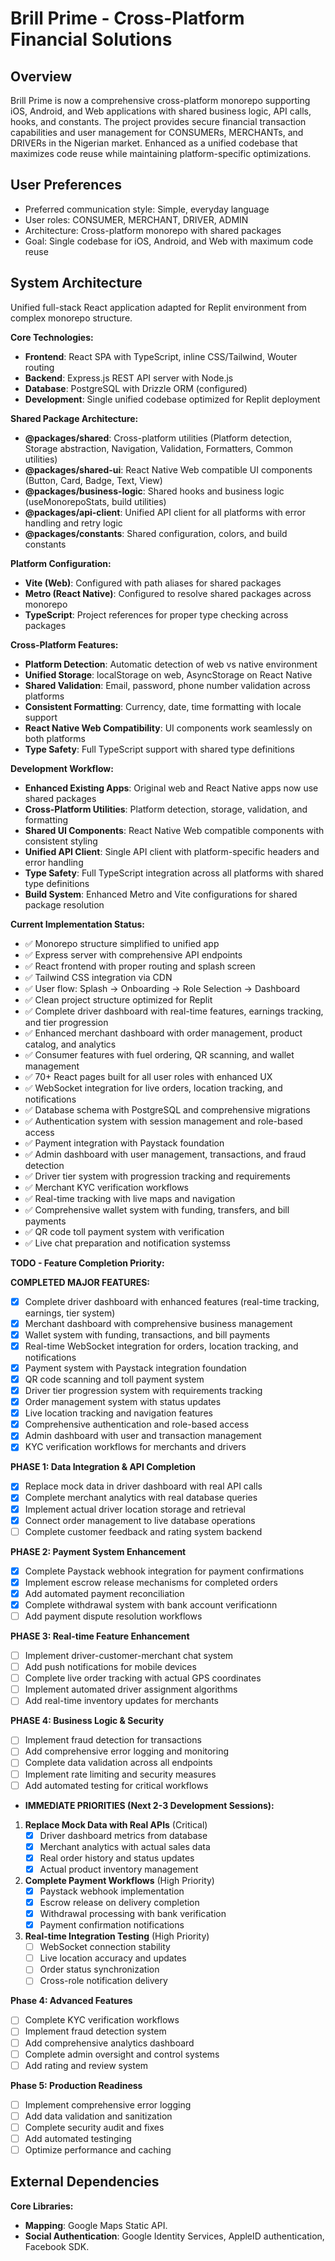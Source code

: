 # Brill Prime - Cross-Platform Financial Solutions

## Overview
Brill Prime is now a comprehensive cross-platform monorepo supporting iOS, Android, and Web applications with shared business logic, API calls, hooks, and constants. The project provides secure financial transaction capabilities and user management for CONSUMERs, MERCHANTs, and DRIVERs in the Nigerian market. Enhanced as a unified codebase that maximizes code reuse while maintaining platform-specific optimizations.

## User Preferences
- Preferred communication style: Simple, everyday language
- User roles: CONSUMER, MERCHANT, DRIVER, ADMIN
- Architecture: Cross-platform monorepo with shared packages
- Goal: Single codebase for iOS, Android, and Web with maximum code reuse

## System Architecture
Unified full-stack React application adapted for Replit environment from complex monorepo structure.

**Core Technologies:**
- **Frontend**: React SPA with TypeScript, inline CSS/Tailwind, Wouter routing
- **Backend**: Express.js REST API server with Node.js
- **Database**: PostgreSQL with Drizzle ORM (configured)
- **Development**: Single unified codebase optimized for Replit deployment

**Shared Package Architecture:**
- **@packages/shared**: Cross-platform utilities (Platform detection, Storage abstraction, Navigation, Validation, Formatters, Common utilities)
- **@packages/shared-ui**: React Native Web compatible UI components (Button, Card, Badge, Text, View)
- **@packages/business-logic**: Shared hooks and business logic (useMonorepoStats, build utilities)
- **@packages/api-client**: Unified API client for all platforms with error handling and retry logic
- **@packages/constants**: Shared configuration, colors, and build constants

**Platform Configuration:**
- **Vite (Web)**: Configured with path aliases for shared packages
- **Metro (React Native)**: Configured to resolve shared packages across monorepo
- **TypeScript**: Project references for proper type checking across packages

**Cross-Platform Features:**
- **Platform Detection**: Automatic detection of web vs native environment
- **Unified Storage**: localStorage on web, AsyncStorage on React Native
- **Shared Validation**: Email, password, phone number validation across platforms
- **Consistent Formatting**: Currency, date, time formatting with locale support
- **React Native Web Compatibility**: UI components work seamlessly on both platforms
- **Type Safety**: Full TypeScript support with shared type definitions

**Development Workflow:**
- **Enhanced Existing Apps**: Original web and React Native apps now use shared packages
- **Cross-Platform Utilities**: Platform detection, storage, validation, and formatting
- **Shared UI Components**: React Native Web compatible components with consistent styling
- **Unified API Client**: Single API client with platform-specific headers and error handling
- **Type Safety**: Full TypeScript integration across all platforms with shared type definitions
- **Build System**: Enhanced Metro and Vite configurations for shared package resolution

**Current Implementation Status:**
- ✅ Monorepo structure simplified to unified app
- ✅ Express server with comprehensive API endpoints
- ✅ React frontend with proper routing and splash screen
- ✅ Tailwind CSS integration via CDN
- ✅ User flow: Splash → Onboarding → Role Selection → Dashboard
- ✅ Clean project structure optimized for Replit
- ✅ Complete driver dashboard with real-time features, earnings tracking, and tier progression
- ✅ Enhanced merchant dashboard with order management, product catalog, and analytics
- ✅ Consumer features with fuel ordering, QR scanning, and wallet management
- ✅ 70+ React pages built for all user roles with enhanced UX
- ✅ WebSocket integration for live orders, location tracking, and notifications
- ✅ Database schema with PostgreSQL and comprehensive migrations
- ✅ Authentication system with session management and role-based access
- ✅ Payment integration with Paystack foundation
- ✅ Admin dashboard with user management, transactions, and fraud detection
- ✅ Driver tier system with progression tracking and requirements
- ✅ Merchant KYC verification workflows
- ✅ Real-time tracking with live maps and navigation
- ✅ Comprehensive wallet system with funding, transfers, and bill payments
- ✅ QR code toll payment system with verification
- ✅ Live chat preparation and notification systemss

**TODO - Feature Completion Priority:**

**COMPLETED MAJOR FEATURES:**
- [x] Complete driver dashboard with enhanced features (real-time tracking, earnings, tier system)
- [x] Merchant dashboard with comprehensive business management
- [x] Wallet system with funding, transactions, and bill payments
- [x] Real-time WebSocket integration for orders, location tracking, and notifications
- [x] Payment system with Paystack integration foundation
- [x] QR code scanning and toll payment system
- [x] Driver tier progression system with requirements tracking
- [x] Order management system with status updates
- [x] Live location tracking and navigation features
- [x] Comprehensive authentication and role-based access
- [x] Admin dashboard with user and transaction management
- [x] KYC verification workflows for merchants and drivers

**PHASE 1: Data Integration & API Completion**
- [x] Replace mock data in driver dashboard with real API calls
- [x] Complete merchant analytics with real database queries
- [x] Implement actual driver location storage and retrieval
- [x] Connect order management to live database operations
- [ ] Complete customer feedback and rating system backend

**PHASE 2: Payment System Enhancement**
- [x] Complete Paystack webhook integration for payment confirmations
- [x] Implement escrow release mechanisms for completed orders
- [x] Add automated payment reconciliation
- [x] Complete withdrawal system with bank account verificationn
- [ ] Add payment dispute resolution workflows

**PHASE 3: Real-time Feature Enhancement**
- [ ] Implement driver-customer-merchant chat system
- [ ] Add push notifications for mobile devices
- [ ] Complete live order tracking with actual GPS coordinates
- [ ] Implement automated driver assignment algorithms
- [ ] Add real-time inventory updates for merchants

**PHASE 4: Business Logic & Security**
- [ ] Implement fraud detection for transactions
- [ ] Add comprehensive error logging and monitoring
- [ ] Complete data validation across all endpoints
- [ ] Implement rate limiting and security measures
- [ ] Add automated testing for critical workflows
- **IMMEDIATE PRIORITIES (Next 2-3 Development Sessions):**

1. **Replace Mock Data with Real APIs** (Critical)
   - [x] Driver dashboard metrics from database
   - [x] Merchant analytics with actual sales data
   - [x] Real order history and status updates
   - [x] Actual product inventory management

2. **Complete Payment Workflows** (High Priority)
   - [x] Paystack webhook implementation
   - [x] Escrow release on delivery completion
   - [x] Withdrawal processing with bank verification
   - [x] Payment confirmation notifications

3. **Real-time Integration Testing** (High Priority)
   - [ ] WebSocket connection stability
   - [ ] Live location accuracy and updates
   - [ ] Order status synchronization
   - [ ] Cross-role notification delivery

**Phase 4: Advanced Features**
- [ ] Complete KYC verification workflows
- [ ] Implement fraud detection system
- [ ] Add comprehensive analytics dashboard
- [ ] Complete admin oversight and control systems
- [ ] Add rating and review system

**Phase 5: Production Readiness**
- [ ] Implement comprehensive error logging
- [ ] Add data validation and sanitization
- [ ] Complete security audit and fixes
- [ ] Add automated testinging
- [ ] Optimize performance and caching

## External Dependencies

**Core Libraries:**
- **Mapping**: Google Maps Static API.
- **Social Authentication**: Google Identity Services, AppleID authentication, Facebook SDK.